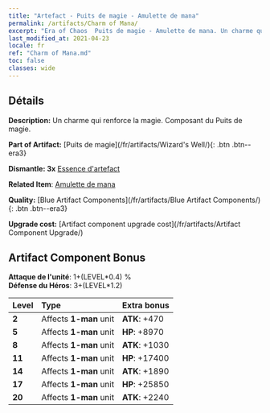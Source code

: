 ```yaml
---
title: "Artefact - Puits de magie - Amulette de mana"
permalink: /artifacts/Charm of Mana/
excerpt: "Era of Chaos  Puits de magie - Amulette de mana. Un charme qui renforce la magie. Composant du Puits de magie."
last_modified_at: 2021-04-23
locale: fr
ref: "Charm of Mana.md"
toc: false
classes: wide
---
```




## Détails

 **Description:** Un charme qui renforce la magie. Composant du Puits de magie.

 **Part of Artifact:** [Puits de magie](/fr/artifacts/Wizard's Well/){: .btn .btn--era3}

 **Dismantle: 3x** [Essence d'artefact](/ItemsFR/con_905/)

 **Related Item**: [Amulette de mana](/ItemsFR/art_112/)

 **Quality:** [Blue Artifact Components](/fr/artifacts/Blue Artifact Components/){: .btn .btn--era3}

 **Upgrade cost:** [Artifact component upgrade cost](/fr/artifacts/Artifact Component Upgrade/)

## Artifact Component Bonus

  **Attaque de l'unité**: 1+(LEVEL\*0.4) %<br/>**Défense du Héros**: 3+(LEVEL\*1.2)

  |  Level  | Type |    Extra bonus  | 
  |:--------|:-----|:----------------| 
  | **2** | Affects **1-man** unit | **ATK**: +470 | 
  | **5** | Affects **1-man** unit | **HP**: +8970 | 
  | **8** | Affects **1-man** unit | **ATK**: +1030 | 
  | **11** | Affects **1-man** unit | **HP**: +17400 | 
  | **14** | Affects **1-man** unit | **ATK**: +1890 | 
  | **17** | Affects **1-man** unit | **HP**: +25850 | 
  | **20** | Affects **1-man** unit | **ATK**: +2240 | 
